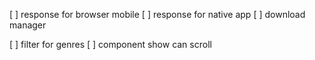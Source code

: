 [ ] response for browser mobile
[ ] response for native app
[ ] download manager


[ ] filter for genres
[ ] component show can scroll

